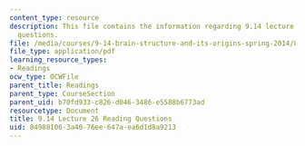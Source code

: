 ```yaml
---
content_type: resource
description: This file contains the information regarding 9.14 lecture 26 reading
  questions.
file: /media/courses/9-14-brain-structure-and-its-origins-spring-2014/849881063a4076ee647aea6d1d8a9213_MIT9_14S14_Lec26ReadQue.pdf
file_type: application/pdf
learning_resource_types:
- Readings
ocw_type: OCWFile
parent_title: Readings
parent_type: CourseSection
parent_uid: b70fd933-c826-d046-3486-e5588b6773ad
resourcetype: Document
title: 9.14 Lecture 26 Reading Questions
uid: 84988106-3a40-76ee-647a-ea6d1d8a9213
---
```

